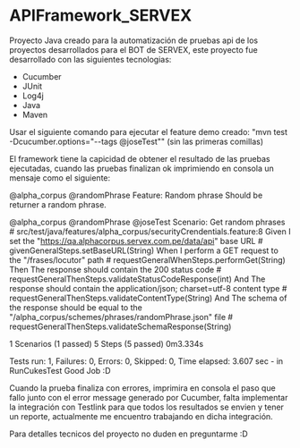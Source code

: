 # APIFramework_SERVEX

Proyecto Java creado para la automatización de pruebas api de los proyectos desarrollados para el BOT de SERVEX, este proyecto fue desarrollado con las siguientes tecnologias:
 - Cucumber
 - JUnit
 - Log4j
 - Java
 - Maven
 
Usar el siguiente comando para ejecutar el feature demo creado: "mvn test -Dcucumber.options="--tags @joseTest"" (sin las primeras comillas)

El framework tiene la capicidad de obtener el resultado de las pruebas ejecutadas, cuando las pruebas finalizan ok imprimiendo en consola un mensaje como el siguiente:

@alpha_corpus @randomPhrase
Feature: Random phrase
  Should be returner a random phrase.

  @alpha_corpus @randomPhrase @joseTest
  Scenario: Get random phrases                                                                                   # src/test/java/features/alpha_corpus/securityCrendentials.feature:8
    Given I set the "https://qa.alphacorpus.servex.com.pe/data/api" base URL                                     # givenGeneralSteps.setBaseURL(String)
    When I perform a GET request to the "/frases/locutor" path                                                   # requestGeneralWhenSteps.performGet(String)
    Then The response should contain the 200 status code                                                         # requestGeneralThenSteps.validateStatusCodeResponse(int)
    And The response should contain the application/json; charset=utf-8 content type                             # requestGeneralThenSteps.validateContentType(String)
    And The schema of the response should be equal to the "/alpha_corpus/schemes/phrases/randomPhrase.json" file # requestGeneralThenSteps.validateSchemaResponse(String)

1 Scenarios (1 passed)
5 Steps (5 passed)
0m3.334s

Tests run: 1, Failures: 0, Errors: 0, Skipped: 0, Time elapsed: 3.607 sec - in RunCukesTest
Good Job :D

Cuando la prueba finaliza con errores, imprimira en consola el paso que fallo junto con el error message generado por Cucumber, falta implementar la integración con Testlink para que todos los resultados se envien y tener un reporte, actualmente me encuentro trabajando en dicha integración.

Para detalles tecnicos del proyecto no duden en preguntarme :D

